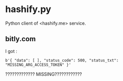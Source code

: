 hashify.py
==========

Python client of <hashify.me> service.


bitly.com
---------

I got :

    b'{ "data": [ ], "status_code": 500, "status_txt": "MISSING_ARG_ACCESS_TOKEN" }'

????????????? MISSING????????????
